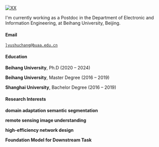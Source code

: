 [![XX](https://img.shields.io/badge/XX-github-blue?logo=github)](https://github.com/CV-ShuchangLyu)

I'm currently working as a Postdoc in the Department of Electronic and Information Engineering, at Beihang University, Beijing.

#### Email  
<code>lyushuchang@buaa.edu.cn</code>  

#### Education  
**Beihang University**, Ph.D (2020 – 2024)   

**Beihang University**, Master Degree (2016 – 2019)   

**Shanghai University**, Bachelor Degree (2016 – 2019) 

#### Research Interests  
**domain adaptation semantic segmentation**

**remote sensing image understanding**

**high-efficiency network design**

**Foundation Model for Downstream Task**

